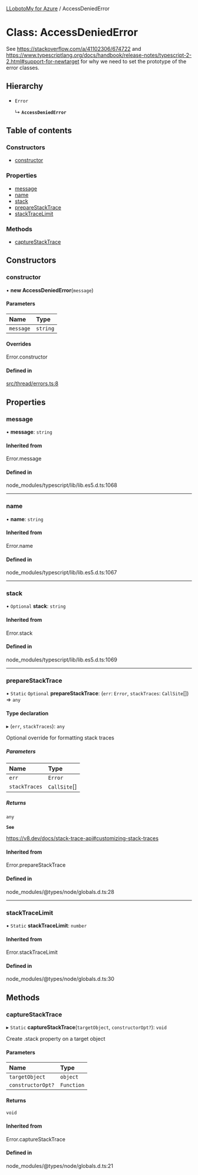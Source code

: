 [LLobotoMy for Azure](../README.md) / AccessDeniedError

# Class: AccessDeniedError

See https://stackoverflow.com/a/41102306/674722 and
https://www.typescriptlang.org/docs/handbook/release-notes/typescript-2-2.html#support-for-newtarget
for why we need to set the prototype of the error classes.

## Hierarchy

- `Error`

  ↳ **`AccessDeniedError`**

## Table of contents

### Constructors

- [constructor](AccessDeniedError.md#constructor)

### Properties

- [message](AccessDeniedError.md#message)
- [name](AccessDeniedError.md#name)
- [stack](AccessDeniedError.md#stack)
- [prepareStackTrace](AccessDeniedError.md#preparestacktrace)
- [stackTraceLimit](AccessDeniedError.md#stacktracelimit)

### Methods

- [captureStackTrace](AccessDeniedError.md#capturestacktrace)

## Constructors

### constructor

• **new AccessDeniedError**(`message`)

#### Parameters

| Name | Type |
| :------ | :------ |
| `message` | `string` |

#### Overrides

Error.constructor

#### Defined in

[src/thread/errors.ts:8](https://github.com/paztek/llobotomy-azure/blob/f426db6/src/thread/errors.ts#L8)

## Properties

### message

• **message**: `string`

#### Inherited from

Error.message

#### Defined in

node_modules/typescript/lib/lib.es5.d.ts:1068

___

### name

• **name**: `string`

#### Inherited from

Error.name

#### Defined in

node_modules/typescript/lib/lib.es5.d.ts:1067

___

### stack

• `Optional` **stack**: `string`

#### Inherited from

Error.stack

#### Defined in

node_modules/typescript/lib/lib.es5.d.ts:1069

___

### prepareStackTrace

▪ `Static` `Optional` **prepareStackTrace**: (`err`: `Error`, `stackTraces`: `CallSite`[]) => `any`

#### Type declaration

▸ (`err`, `stackTraces`): `any`

Optional override for formatting stack traces

##### Parameters

| Name | Type |
| :------ | :------ |
| `err` | `Error` |
| `stackTraces` | `CallSite`[] |

##### Returns

`any`

**`See`**

https://v8.dev/docs/stack-trace-api#customizing-stack-traces

#### Inherited from

Error.prepareStackTrace

#### Defined in

node_modules/@types/node/globals.d.ts:28

___

### stackTraceLimit

▪ `Static` **stackTraceLimit**: `number`

#### Inherited from

Error.stackTraceLimit

#### Defined in

node_modules/@types/node/globals.d.ts:30

## Methods

### captureStackTrace

▸ `Static` **captureStackTrace**(`targetObject`, `constructorOpt?`): `void`

Create .stack property on a target object

#### Parameters

| Name | Type |
| :------ | :------ |
| `targetObject` | `object` |
| `constructorOpt?` | `Function` |

#### Returns

`void`

#### Inherited from

Error.captureStackTrace

#### Defined in

node_modules/@types/node/globals.d.ts:21
